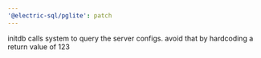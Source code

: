 ```yaml
---
'@electric-sql/pglite': patch
---
```


initdb calls system to query the server configs. avoid that by hardcoding a return value of 123
